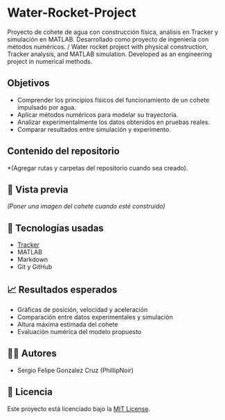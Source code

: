 # Water-Rocket-Project
Proyecto de cohete de agua con construcción física, análisis en Tracker y simulación en MATLAB. Desarrollado como proyecto de ingeniería con métodos numéricos. / Water rocket project with physical construction, Tracker analysis, and MATLAB simulation. Developed as an engineering project in numerical methods.
## Objetivos
- Comprender los principios físicos del funcionamiento de un cohete impulsado por agua.
- Aplicar métodos numéricos para modelar su trayectoria.
- Analizar experimentalmente los datos obtenidos en pruebas reales.
- Comparar resultados entre simulación y experimento.

## Contenido del repositorio
*(Agregar rutas y carpetas del repositorio cuando sea creado).

## 📸 Vista previa
*(Poner una imagen del cohete cuando esté construido)*

## 🔧 Tecnologías usadas
- [Tracker](https://physlets.org/tracker/)
- MATLAB
- Markdown
- Git y GitHub

## 📈 Resultados esperados
- Gráficas de posición, velocidad y aceleración
- Comparación entre datos experimentales y simulación
- Altura máxima estimada del cohete
- Evaluación numérica del modelo propuesto

## 👨‍💻 Autores
- Sergio Felipe Gonzalez Cruz (PhillipNoir)

## 📄 Licencia
Este proyecto está licenciado bajo la [MIT License](LICENSE).
